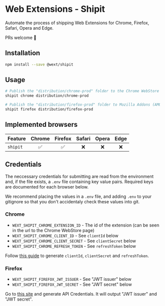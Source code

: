 # Web Extensions - Shipit

Automate the process of shipping Web Extensions for Chrome, Firefox, Safari, Opera and Edge.

PRs welcome 🚀

## Installation

```sh
npm install --save @wext/shipit
```

## Usage

```sh
# Publish the "distribution/chrome-prod" folder to the Chrome WebStore
shipit chrome distribution/chrome-prod

# Publish the "distribution/firefox-prod" folder to Mozilla Addons (AMO)
shipit firefox distribution/firefox-prod
```

## Implemented browsers

| Feature | Chrome | Firefox | Safari | Opera | Edge |
| ------- | :----: | :-----: | :----: | :---: | :--: |
| `shipit` | ✅ | ✅ | ❌ | ❌ | ❌ |

## Credentials

The neccessary credentials for submitting are read from the environment and, if the file exists, a `.env` file containing key value pairs. Required keys are documented for each browser below.

We recommend placing the values in a `.env` file, and adding `.env` to your gitignore so that you don't accidentaly check these values into git.

### Chrome

- `WEXT_SHIPIT_CHROME_EXTENSION_ID` - The id of the extension (can be seen in the url to the Chrome WebStore page)
- `WEXT_SHIPIT_CHROME_CLIENT_ID` - See `clientId` below
- `WEXT_SHIPIT_CHROME_CLIENT_SECRET` - See `clientSecret` below
- `WEXT_SHIPIT_CHROME_REFRESH_TOKEN` - See `refreshToken` below

Follow [this guide](https://developer.chrome.com/webstore/using_webstore_api) to generate `clientId`, `clientSecret` and `refreshToken`.

### Firefox

- `WEXT_SHIPIT_FIREFOX_JWT_ISSUER` - See "JWT issuer" below
- `WEXT_SHIPIT_FIREFOX_JWT_SECRET` - See "JWT secret" below

Go to [this site](https://addons.mozilla.org/en-GB/developers/addon/api/key/) and generate API Credentials. It will output "JWT issuer" and "JWT secret".
